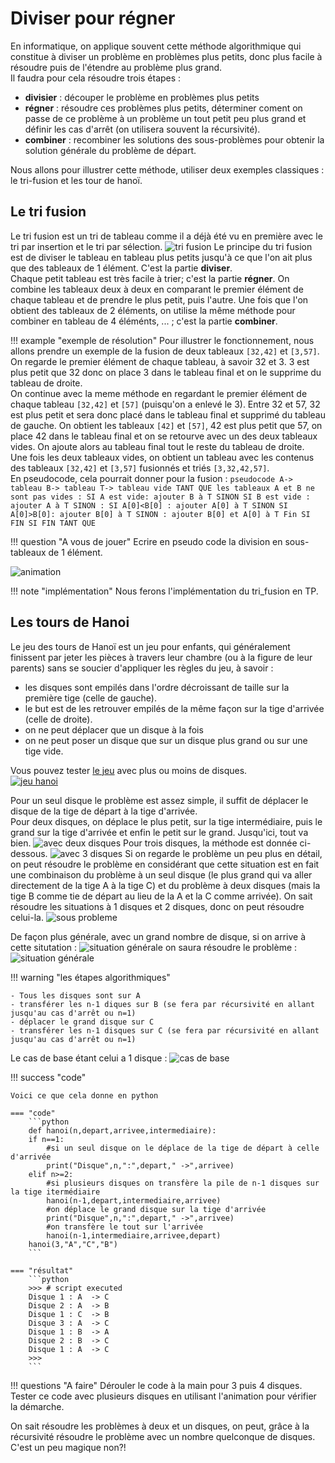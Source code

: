 # Diviser pour régner
En informatique, on applique souvent cette méthode algorithmique qui constitue à diviser un problème en problèmes plus petits, donc plus facile à résoudre puis de l'étendre au problème plus grand.  
Il faudra pour cela résoudre trois étapes :

- **divisier** : découper le problème en problèmes plus petits
- **régner** : résoudre ces problèmes plus petits, déterminer coment on passe de ce problème à un problème un tout petit peu plus grand et définir les cas d'arrêt (on utilisera souvent la récursivité).
- **combiner** : recombiner les solutions des sous-problèmes pour obtenir la solution générale du problème de départ.


Nous allons pour illustrer cette méthode, utiliser deux exemples classiques : le tri-fusion et les tour de hanoï.

## Le tri fusion
Le tri fusion est un tri de tableau comme il a déjà été vu en première avec le tri par insertion et le tri par sélection.
![tri fusion](img/TriFus.png)
Le principe du tri fusion est de diviser le tableau en tableau plus petits jusqu'à ce que l'on ait plus que des tableaux de 1 élément. C'est la partie **diviser**.  
Chaque petit tableau est très facile à trier; c'est la partie **régner**. 
On combine les tableaux deux à deux en comparant le premier élément de chaque tableau et de prendre le plus petit, puis l'autre. Une fois que l'on obtient des tableaux de 2 éléments, on utilise la même méthode pour combiner en tableau de 4 éléménts, ... ; c'est la partie **combiner**.

!!! example "exemple de résolution"
	Pour illustrer le fonctionnement, nous allons prendre un exemple de la fusion de deux tableaux `[32,42]` et `[3,57]`.  
	On regarde le premier élément de chaque tableau, à savoir 32 et 3. 3 est plus petit que 32 donc on place 3 dans le tableau final et on le supprime du tableau de droite.  
	On continue avec la meme méthode en regardant le premier élément de chaque tableau `[32,42]` et `[57]` (puisqu'on a enlevé le 3). Entre 32 et 57, 32 est plus petit et sera donc placé dans le tableau final et supprimé du tableau de gauche. On obtient les tableaux `[42]` et `[57]`, 42 est plus petit que 57, on place 42 dans le tableau final et on se retourve avec un des deux tableaux vides. On ajoute alors au tableau final tout le reste du tableau de droite.   
	Une fois les deux tableaux vides, on obtient un tableau avec les contenus des tableaux `[32,42]` et `[3,57]` fusionnés et triés `[3,32,42,57]`.  
	En pseudocode, cela pourrait donner pour la fusion :
	```pseudocode
	A-> tableau
	B-> tableau
	T-> tableau vide
	TANT QUE les tableaux A et B ne sont pas vides :
		SI A est vide:
			ajouter B à T
		SINON SI B est vide :
			ajouter A à T
		SINON :
			SI A[0]<B[0] :
				ajouter A[0] à T
			SINON SI A[0]>B[0]:
				ajouter B[0] à T
			SINON :
				ajouter B[0] et A[0] à T
			Fin SI
		FIN SI
	FIN TANT QUE
	``` 


!!! question "A vous de jouer"
	Ecrire en pseudo code la division en sous-tableaux de 1 élément.

![animation](img/tri_fusion.gif)

!!! note "implémentation"
	Nous ferons l'implémentation du tri_fusion en TP.

## Les tours de Hanoi
Le jeu des tours de Hanoï est un jeu pour enfants, qui généralement finissent par jeter les pièces à travers leur chambre (ou à la figure de leur parents) sans se soucier d'appliquer les règles du jeu, à savoir :  
- les disques sont empilés dans l'ordre décroissant de taille sur la première tige (celle de gauche).  
- le but est de les retrouver empilés de la même façon sur la tige d'arrivée (celle de droite).   
- on ne peut déplacer que un disque à la fois  
- on ne peut poser un disque que sur un disque plus grand ou sur une tige vide. 

Vous pouvez tester [le jeu](http://championmath.free.fr/tourhanoi.htm) avec plus ou moins de disques.  
[![jeu hanoi](img/site_Hanoi.PNG)](http://championmath.free.fr/tourhanoi.htm)


Pour un seul disque le problème est assez simple, il suffit de déplacer le disque de la tige de départ à la tige d'arrivée.  
Pour deux disques, on déplace le plus petit, sur la tige intermédiaire, puis le grand sur la tige d'arrivée et enfin le petit sur le grand. Jusqu'ici, tout va bien.
![avec deux disques](img/2disques.gif)
Pour trois disques, la méthode est donnée ci-dessous.
![avec 3 disques](img/3disques.gif)
Si on regarde le problème un peu plus en détail, on peut résoudre le problème en considérant que cette situation est en fait une combinaison du problème à un seul disque (le plus grand qui va aller directement de la tige A à la tige C) et du problème à deux disques (mais la tige B comme tie de départ au lieu de la A et la C comme arrivée). On sait résoudre les situations à 1 disques et 2 disques, donc on peut résoudre celui-la.
![sous probleme](img/ss_pb_3disques.PNG)


De façon plus générale, avec un grand nombre de disque, si on arrive à cette situtation :
![situation générale](img/cas_general.PNG)
on saura résoudre le problème :
![situation générale](img/algo_ndisques.gif)

!!! warning "les étapes algorithmiques"

	- Tous les disques sont sur A
	- transférer les n-1 diques sur B (se fera par récursivité en allant jusqu'au cas d'arrêt ou n=1)
	- déplacer le grand disque sur C
	- transférer les n-1 disques sur C (se fera par récursivité en allant jusqu'au cas d'arrêt ou n=1)

Le cas de base étant celui a 1 disque :
![cas de base](img/cas_de_base.PNG)

!!! success "code"

	Voici ce que cela donne en python

	=== "code"
		```python
		def hanoi(n,depart,arrivee,intermediaire):
	    if n==1:
	        #si un seul disque on le déplace de la tige de départ à celle d'arrivée
	        print("Disque",n,":",depart," ->",arrivee)
	    elif n>=2:
	        #si plusieurs disques on transfère la pile de n-1 disques sur la tige itermédiaire
	        hanoi(n-1,depart,intermediaire,arrivee)
	        #on déplace le grand disque sur la tige d'arrivée
	        print("Disque",n,":",depart," ->",arrivee)
	        #on transfère le tout sur l'arrivée
	        hanoi(n-1,intermediaire,arrivee,depart)
		hanoi(3,"A","C","B")
		```

	=== "résultat"
		```python
		>>> # script executed     
		Disque 1 : A  -> C
		Disque 2 : A  -> B
		Disque 1 : C  -> B
		Disque 3 : A  -> C
		Disque 1 : B  -> A
		Disque 2 : B  -> C
		Disque 1 : A  -> C
		>>>  
		```


!!! questions "A faire"
	Dérouler le code à la main pour 3 puis 4 disques.  
	Tester ce code avec plusieurs disques en utilisant l'animation pour vérifier la démarche.  

On sait résoudre les problèmes à deux et un disques, on peut, grâce à la récursivité résoudre le problème avec un nombre quelconque de disques. C'est un peu magique non?!
